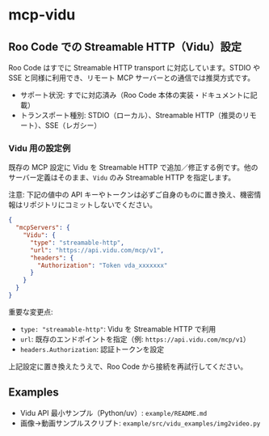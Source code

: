 # mcp-vidu

## Roo Code での Streamable HTTP（Vidu）設定

Roo Code はすでに Streamable HTTP transport に対応しています。STDIO や SSE と同様に利用でき、リモート MCP サーバーとの通信では推奨方式です。

- サポート状況: すでに対応済み（Roo Code 本体の実装・ドキュメントに記載）
- トランスポート種別: STDIO（ローカル）、Streamable HTTP（推奨のリモート）、SSE（レガシー）


### Vidu 用の設定例

既存の MCP 設定に Vidu を Streamable HTTP で追加／修正する例です。他のサーバー定義はそのまま、`Vidu` のみ Streamable HTTP を指定します。

注意: 下記の値中の API キーやトークンは必ずご自身のものに置き換え、機密情報はリポジトリにコミットしないでください。

```json
{
  "mcpServers": {
    "Vidu": {
      "type": "streamable-http",
      "url": "https://api.vidu.com/mcp/v1",
      "headers": {
        "Authorization": "Token vda_xxxxxxx"
      }
    }
  }
}
```

重要な変更点:

- `type: "streamable-http"`: Vidu を Streamable HTTP で利用
- `url`: 既存のエンドポイントを指定（例: `https://api.vidu.com/mcp/v1`）
- `headers.Authorization`: 認証トークンを設定

上記設定に置き換えたうえで、Roo Code から接続を再試行してください。

## Examples

- Vidu API 最小サンプル（Python/uv）: `example/README.md`
- 画像→動画サンプルスクリプト: `example/src/vidu_examples/img2video.py`
